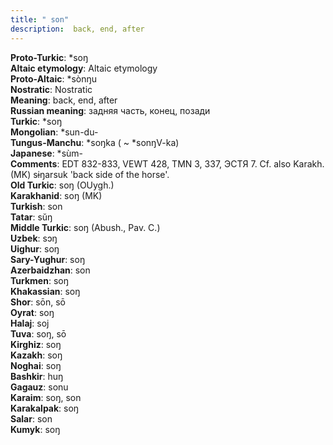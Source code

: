 ```yaml
---
title: " son"
description:  back, end, after
---
```


<strong>Proto-Turkic</strong>:  *soŋ<br>
<strong>Altaic etymology</strong>:  Altaic etymology<br>
<strong> Proto-Altaic</strong>:  *sònŋu<br>
<strong>Nostratic</strong>:  Nostratic<br>
<strong>Meaning</strong>:  back, end, after<br>
<strong>Russian meaning</strong>:  задняя часть, конец, позади<br>
<strong>Turkic</strong>:  *soŋ<br>
<strong>Mongolian</strong>:  *sun-du-<br>
<strong>Tungus-Manchu</strong>:  *soŋka ( ~ *sonŋV-ka)<br>
<strong>Japanese</strong>:  *sùm-<br>
<strong>Comments</strong>:  EDT 832-833, VEWT 428, TMN 3, 337, ЭСТЯ 7. Cf. also Karakh. (MK) sɨŋarsuk 'back side of the horse'.<br>
<strong>Old Turkic</strong>:  soŋ (OUygh.)<br>
<strong>Karakhanid</strong>:  soŋ (MK)<br>
<strong>Turkish</strong>:  son<br>
<strong>Tatar</strong>:  sŭŋ<br>
<strong>Middle Turkic</strong>:  soŋ (Abush., Pav. C.)<br>
<strong>Uzbek</strong>:  sɔŋ<br>
<strong>Uighur</strong>:  soŋ<br>
<strong>Sary-Yughur</strong>:  soŋ<br>
<strong>Azerbaidzhan</strong>:  son<br>
<strong>Turkmen</strong>:  soŋ<br>
<strong>Khakassian</strong>:  soŋ<br>
<strong>Shor</strong>:  sōn, sō<br>
<strong>Oyrat</strong>:  soŋ<br>
<strong>Halaj</strong>:  soj<br>
<strong>Tuva</strong>:  soŋ, sō<br>
<strong>Kirghiz</strong>:  soŋ<br>
<strong>Kazakh</strong>:  soŋ<br>
<strong>Noghai</strong>:  soŋ<br>
<strong>Bashkir</strong>:  huŋ<br>
<strong>Gagauz</strong>:  sonu<br>
<strong>Karaim</strong>:  soŋ, son<br>
<strong>Karakalpak</strong>:  soŋ<br>
<strong>Salar</strong>:  son<br>
<strong>Kumyk</strong>:  soŋ<br>



